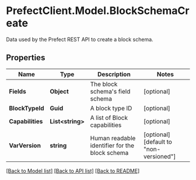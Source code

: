 # PrefectClient.Model.BlockSchemaCreate
Data used by the Prefect REST API to create a block schema.

## Properties

Name | Type | Description | Notes
------------ | ------------- | ------------- | -------------
**Fields** | **Object** | The block schema&#39;s field schema | [optional] 
**BlockTypeId** | **Guid** | A block type ID | [optional] 
**Capabilities** | **List&lt;string&gt;** | A list of Block capabilities | [optional] 
**VarVersion** | **string** | Human readable identifier for the block schema | [optional] [default to "non-versioned"]

[[Back to Model list]](../README.md#documentation-for-models) [[Back to API list]](../README.md#documentation-for-api-endpoints) [[Back to README]](../README.md)


